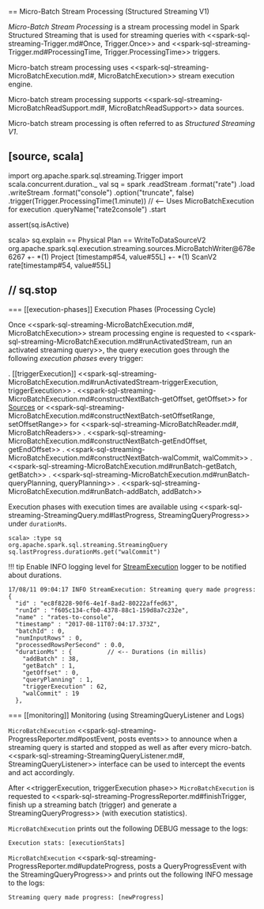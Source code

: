 == Micro-Batch Stream Processing (Structured Streaming V1)

*Micro-Batch Stream Processing* is a stream processing model in Spark Structured Streaming that is used for streaming queries with <<spark-sql-streaming-Trigger.md#Once, Trigger.Once>> and <<spark-sql-streaming-Trigger.md#ProcessingTime, Trigger.ProcessingTime>> triggers.

Micro-batch stream processing uses <<spark-sql-streaming-MicroBatchExecution.md#, MicroBatchExecution>> stream execution engine.

Micro-batch stream processing supports <<spark-sql-streaming-MicroBatchReadSupport.md#, MicroBatchReadSupport>> data sources.

Micro-batch stream processing is often referred to as *Structured Streaming V1*.

[source, scala]
----
import org.apache.spark.sql.streaming.Trigger
import scala.concurrent.duration._
val sq = spark
  .readStream
  .format("rate")
  .load
  .writeStream
  .format("console")
  .option("truncate", false)
  .trigger(Trigger.ProcessingTime(1.minute)) // <-- Uses MicroBatchExecution for execution
  .queryName("rate2console")
  .start

assert(sq.isActive)

scala> sq.explain
== Physical Plan ==
WriteToDataSourceV2 org.apache.spark.sql.execution.streaming.sources.MicroBatchWriter@678e6267
+- *(1) Project [timestamp#54, value#55L]
   +- *(1) ScanV2 rate[timestamp#54, value#55L]

// sq.stop
----

=== [[execution-phases]] Execution Phases (Processing Cycle)

Once <<spark-sql-streaming-MicroBatchExecution.md#, MicroBatchExecution>> stream processing engine is requested to <<spark-sql-streaming-MicroBatchExecution.md#runActivatedStream, run an activated streaming query>>, the query execution goes through the following *execution phases* every trigger:

. [[triggerExecution]] <<spark-sql-streaming-MicroBatchExecution.md#runActivatedStream-triggerExecution, triggerExecution>>
. <<spark-sql-streaming-MicroBatchExecution.md#constructNextBatch-getOffset, getOffset>> for [Sources](Source.md) or <<spark-sql-streaming-MicroBatchExecution.md#constructNextBatch-setOffsetRange, setOffsetRange>> for <<spark-sql-streaming-MicroBatchReader.md#, MicroBatchReaders>>
. <<spark-sql-streaming-MicroBatchExecution.md#constructNextBatch-getEndOffset, getEndOffset>>
. <<spark-sql-streaming-MicroBatchExecution.md#constructNextBatch-walCommit, walCommit>>
. <<spark-sql-streaming-MicroBatchExecution.md#runBatch-getBatch, getBatch>>
. <<spark-sql-streaming-MicroBatchExecution.md#runBatch-queryPlanning, queryPlanning>>
. <<spark-sql-streaming-MicroBatchExecution.md#runBatch-addBatch, addBatch>>

Execution phases with execution times are available using <<spark-sql-streaming-StreamingQuery.md#lastProgress, StreamingQueryProgress>> under `durationMs`.

```text
scala> :type sq
org.apache.spark.sql.streaming.StreamingQuery
sq.lastProgress.durationMs.get("walCommit")
```

!!! tip
    Enable INFO logging level for [StreamExecution](StreamExecution.md#logging) logger to be notified about durations.

```text
17/08/11 09:04:17 INFO StreamExecution: Streaming query made progress: {
  "id" : "ec8f8228-90f6-4e1f-8ad2-80222affed63",
  "runId" : "f605c134-cfb0-4378-88c1-159d8a7c232e",
  "name" : "rates-to-console",
  "timestamp" : "2017-08-11T07:04:17.373Z",
  "batchId" : 0,
  "numInputRows" : 0,
  "processedRowsPerSecond" : 0.0,
  "durationMs" : {          // <-- Durations (in millis)
    "addBatch" : 38,
    "getBatch" : 1,
    "getOffset" : 0,
    "queryPlanning" : 1,
    "triggerExecution" : 62,
    "walCommit" : 19
  },
```

=== [[monitoring]] Monitoring (using StreamingQueryListener and Logs)

`MicroBatchExecution` <<spark-sql-streaming-ProgressReporter.md#postEvent, posts events>> to announce when a streaming query is started and stopped as well as after every micro-batch. <<spark-sql-streaming-StreamingQueryListener.md#, StreamingQueryListener>> interface can be used to intercept the events and act accordingly.

After <<triggerExecution, triggerExecution phase>> `MicroBatchExecution` is requested to <<spark-sql-streaming-ProgressReporter.md#finishTrigger, finish up a streaming batch (trigger) and generate a StreamingQueryProgress>> (with execution statistics).

`MicroBatchExecution` prints out the following DEBUG message to the logs:

```
Execution stats: [executionStats]
```

`MicroBatchExecution` <<spark-sql-streaming-ProgressReporter.md#updateProgress, posts a QueryProgressEvent with the StreamingQueryProgress>> and prints out the following INFO message to the logs:

```
Streaming query made progress: [newProgress]
```
